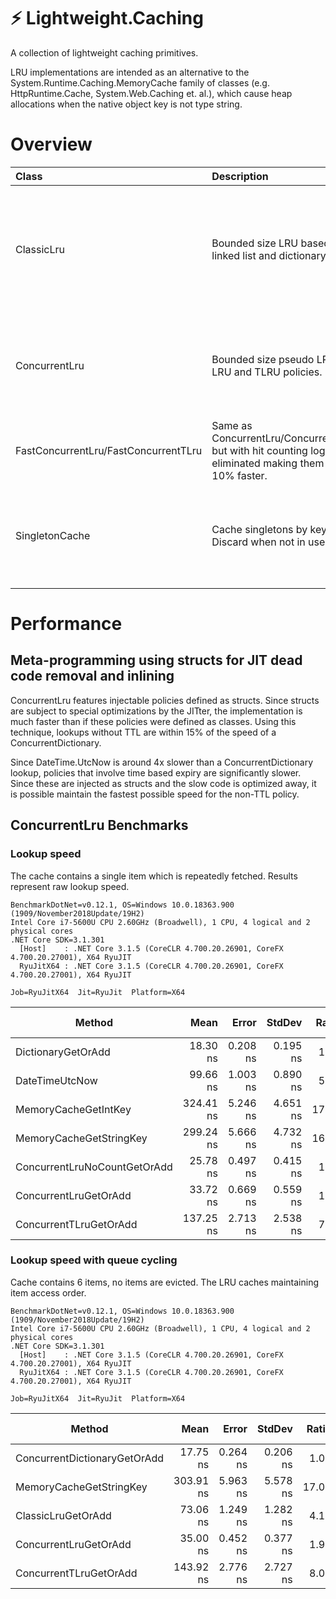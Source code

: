 # ⚡ Lightweight.Caching

A collection of lightweight caching primitives.

LRU implementations are intended as an alternative to the System.Runtime.Caching.MemoryCache family of classes (e.g. HttpRuntime.Cache, System.Web.Caching et. al.), which cause heap allocations when the native object key is not type string.

# Overview

| Class | Description | Example use |
|:-------|:-------------|:-------------|
| ClassicLru      | Bounded size LRU based on a linked list and dictionary. | If strict ordering is important, but data structures are synchronized with a lock which limits scalability. |
| ConcurrentLru      | Bounded size pseudo LRU, with LRU and TLRU policies. | Maintains psuedo order, but is faster than ClassicLru and not prone to lock contention. |
| FastConcurrentLru/FastConcurrentTLru      | Same as ConcurrentLru/ConcurrentTLru, but with hit counting logic eliminated making them about 10% faster.   |
| SingletonCache      | Cache singletons by key. Discard when not in use. | Cache a semaphore per user, where user population is large, but active user count is low.   |

# Performance

## Meta-programming using structs for JIT dead code removal and inlining

ConcurrentLru features injectable policies defined as structs. Since structs are subject to special optimizations by the JITter, the implementation is much faster than if these policies were defined as classes. Using this technique, lookups without TTL are within 15% of the speed of a ConcurrentDictionary.

Since DateTime.UtcNow is around 4x slower than a ConcurrentDictionary lookup, policies that involve time based expiry are significantly slower. Since these are injected as structs and the slow code is optimized away, it is possible maintain the fastest possible speed for the non-TTL policy.

## ConcurrentLru Benchmarks

### Lookup speed

The cache contains a single item which is repeatedly fetched. Results represent raw lookup speed.

~~~
BenchmarkDotNet=v0.12.1, OS=Windows 10.0.18363.900 (1909/November2018Update/19H2)
Intel Core i7-5600U CPU 2.60GHz (Broadwell), 1 CPU, 4 logical and 2 physical cores
.NET Core SDK=3.1.301
  [Host]    : .NET Core 3.1.5 (CoreCLR 4.700.20.26901, CoreFX 4.700.20.27001), X64 RyuJIT
  RyuJitX64 : .NET Core 3.1.5 (CoreCLR 4.700.20.26901, CoreFX 4.700.20.27001), X64 RyuJIT

Job=RyuJitX64  Jit=RyuJit  Platform=X64
~~~

|                       Method |      Mean |    Error |   StdDev | Ratio | RatioSD |  Gen 0 | Gen 1 | Gen 2 | Allocated |
|----------------------------- |----------:|---------:|---------:|------:|--------:|-------:|------:|------:|----------:|
|           DictionaryGetOrAdd |  18.30 ns | 0.208 ns | 0.195 ns |  1.00 |    0.00 |      - |     - |     - |         - |
|               DateTimeUtcNow |  99.66 ns | 1.003 ns | 0.890 ns |  5.45 |    0.09 |      - |     - |     - |         - |
|         MemoryCacheGetIntKey | 324.41 ns | 5.246 ns | 4.651 ns | 17.73 |    0.36 | 0.0153 |     - |     - |      32 B |
|      MemoryCacheGetStringKey | 299.24 ns | 5.666 ns | 4.732 ns | 16.35 |    0.35 | 0.0153 |     - |     - |      32 B |
| ConcurrentLruNoCountGetOrAdd |  25.78 ns | 0.497 ns | 0.415 ns |  1.41 |    0.03 |      - |     - |     - |         - |
|        ConcurrentLruGetOrAdd |  33.72 ns | 0.669 ns | 0.559 ns |  1.84 |    0.03 |      - |     - |     - |         - |
|       ConcurrentTLruGetOrAdd | 137.25 ns | 2.713 ns | 2.538 ns |  7.50 |    0.18 |      - |     - |     - |         - |

### Lookup speed with queue cycling

Cache contains 6 items, no items are evicted. The LRU caches maintaining item access order.

~~~
BenchmarkDotNet=v0.12.1, OS=Windows 10.0.18363.900 (1909/November2018Update/19H2)
Intel Core i7-5600U CPU 2.60GHz (Broadwell), 1 CPU, 4 logical and 2 physical cores
.NET Core SDK=3.1.301
  [Host]    : .NET Core 3.1.5 (CoreCLR 4.700.20.26901, CoreFX 4.700.20.27001), X64 RyuJIT
  RyuJitX64 : .NET Core 3.1.5 (CoreCLR 4.700.20.26901, CoreFX 4.700.20.27001), X64 RyuJIT

Job=RyuJitX64  Jit=RyuJit  Platform=X64
~~~

|                       Method |      Mean |    Error |   StdDev | Ratio | RatioSD |  Gen 0 | Gen 1 | Gen 2 | Allocated |
|----------------------------- |----------:|---------:|---------:|------:|--------:|-------:|------:|------:|----------:|
| ConcurrentDictionaryGetOrAdd |  17.75 ns | 0.264 ns | 0.206 ns |  1.00 |    0.00 |      - |     - |     - |         - |
|      MemoryCacheGetStringKey | 303.91 ns | 5.963 ns | 5.578 ns | 17.07 |    0.41 | 0.0153 |     - |     - |      32 B |
|           ClassicLruGetOrAdd |  73.06 ns | 1.249 ns | 1.282 ns |  4.12 |    0.11 |      - |     - |     - |         - |
|        ConcurrentLruGetOrAdd |  35.00 ns | 0.452 ns | 0.377 ns |  1.97 |    0.03 |      - |     - |     - |         - |
|       ConcurrentTLruGetOrAdd | 143.92 ns | 2.776 ns | 2.727 ns |  8.09 |    0.14 |      - |     - |     - |         - |